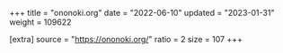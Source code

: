 +++
title = "ononoki.org"
date = "2022-06-10"
updated = "2023-01-31"
weight = 109622

[extra]
source = "https://ononoki.org/"
ratio = 2
size = 107
+++
